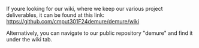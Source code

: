 If youre looking for our wiki, where we keep our various project deliverables, it can be found at this link: https://github.com/cmput301F24demure/demure/wiki

Alternatively, you can navigate to our public repository "demure" and find it under the wiki tab.
